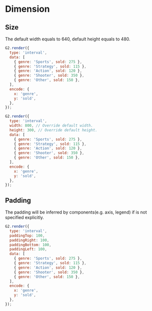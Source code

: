 # Dimension

## Size

The default width equals to 640, default height equals to 480.

```js | dom
G2.render({
  type: 'interval',
  data: [
    { genre: 'Sports', sold: 275 },
    { genre: 'Strategy', sold: 115 },
    { genre: 'Action', sold: 120 },
    { genre: 'Shooter', sold: 350 },
    { genre: 'Other', sold: 150 },
  ],
  encode: {
    x: 'genre',
    y: 'sold',
  },
});
```

```js | dom
G2.render({
  type: 'interval',
  width: 800, // Override default width.
  height: 300, // Override default height.
  data: [
    { genre: 'Sports', sold: 275 },
    { genre: 'Strategy', sold: 115 },
    { genre: 'Action', sold: 120 },
    { genre: 'Shooter', sold: 350 },
    { genre: 'Other', sold: 150 },
  ],
  encode: {
    x: 'genre',
    y: 'sold',
  },
});
```

## Padding

The padding will be inferred by components(e.g. axis, legend) if is not specified explicitly.

```js | dom
G2.render({
  type: 'interval',
  paddingTop: 100,
  paddingRight: 100,
  paddingBottom: 100,
  paddingLeft: 100,
  data: [
    { genre: 'Sports', sold: 275 },
    { genre: 'Strategy', sold: 115 },
    { genre: 'Action', sold: 120 },
    { genre: 'Shooter', sold: 350 },
    { genre: 'Other', sold: 150 },
  ],
  encode: {
    x: 'genre',
    y: 'sold',
  },
});
```
